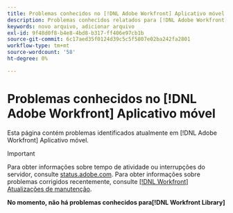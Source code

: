 ```yaml
---
title: Problemas conhecidos no [!DNL Adobe Workfront] Aplicativo móvel
description: Problemas conhecidos relatados para [!DNL Adobe Workfront] Aplicativo móvel
keywords: novo arquivo, adicionar arquivo
exl-id: 9f48d0f8-b4e8-4bd8-b317-ff406e97cb1b
source-git-commit: 6c17aed35f0124d39c5c5f5807e02ba242fa2801
workflow-type: tm+mt
source-wordcount: '58'
ht-degree: 0%

---
```


# Problemas conhecidos no [!DNL Adobe Workfront] Aplicativo móvel

Esta página contém problemas identificados atualmente em [!DNL Adobe Workfront] Aplicativo móvel.

>[!IMPORTANT]
>
>Para obter informações sobre tempo de atividade ou interrupções do servidor, consulte [status.adobe.com](https://status.adobe.com). Para obter informações sobre problemas corrigidos recentemente, consulte [[!DNL Workfront] Atualizações de manutenção](../maintenance/current-updates.md).

**No momento, não há problemas conhecidos para[!DNL Workfront Library]**

<!--

## Current Issues

|Issue  |Last Modified   | 
|---|---|
|Issue text  | YYYY/MM/DD  | 

-->
